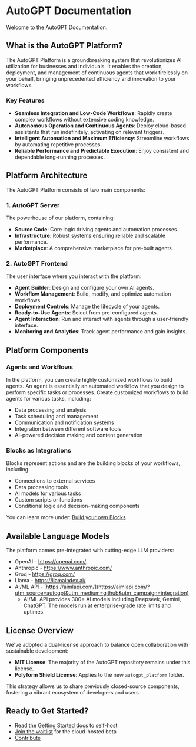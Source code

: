 # AutoGPT Documentation

Welcome to the AutoGPT Documentation.

## What is the AutoGPT Platform?

The AutoGPT Platform is a groundbreaking system that revolutionizes AI utilization for businesses and individuals. It enables the creation, deployment, and management of continuous agents that work tirelessly on your behalf, bringing unprecedented efficiency and innovation to your workflows.

### Key Features

- **Seamless Integration and Low-Code Workflows**: Rapidly create complex workflows without extensive coding knowledge.
- **Autonomous Operation and Continuous Agents**: Deploy cloud-based assistants that run indefinitely, activating on relevant triggers.
- **Intelligent Automation and Maximum Efficiency**: Streamline workflows by automating repetitive processes.
- **Reliable Performance and Predictable Execution**: Enjoy consistent and dependable long-running processes.

## Platform Architecture

The AutoGPT Platform consists of two main components:

### 1. AutoGPT Server

The powerhouse of our platform, containing:

-  **Source Code**: Core logic driving agents and automation processes.
-  **Infrastructure**: Robust systems ensuring reliable and scalable performance.
-  **Marketplace**: A comprehensive marketplace for pre-built agents.

### 2. AutoGPT Frontend

The user interface where you interact with the platform:

-  **Agent Builder**: Design and configure your own AI agents.
-  **Workflow Management**: Build, modify, and optimize automation workflows.
-  **Deployment Controls**: Manage the lifecycle of your agents.
-  **Ready-to-Use Agents**: Select from pre-configured agents.
-  **Agent Interaction**: Run and interact with agents through a user-friendly interface.
-  **Monitoring and Analytics**: Track agent performance and gain insights.

##  Platform Components

### Agents and Workflows

In the platform, you can create highly customized workflows to build agents. An agent is essentially an automated workflow that you design to perform specific tasks or processes. Create customized workflows to build agents for various tasks, including:

- Data processing and analysis
- Task scheduling and management
- Communication and notification systems
- Integration between different software tools
- AI-powered decision making and content generation

### Blocks as Integrations

Blocks represent actions and are the building blocks of your workflows, including:

- Connections to external services
- Data processing tools
- AI models for various tasks
- Custom scripts or functions
- Conditional logic and decision-making components

You can learn more under: [Build your own Blocks](platform/new_blocks.md)

## Available Language Models

The platform comes pre-integrated with cutting-edge LLM providers:

- OpenAI - https://openai.com/
- Anthropic - https://www.anthropic.com/
- Groq - https://groq.com/
- Llama - https://llamaindex.ai/
- AI/ML API - [https://aimlapi.com/](https://aimlapi.com/?utm_source=autogpt&utm_medium=github&utm_campaign=integration)
  - AI/ML API provides 300+ AI models including Deepseek, Gemini, ChatGPT. The models run at enterprise-grade rate limits and uptimes.

## License Overview 

We've adopted a dual-license approach to balance open collaboration with sustainable development:

- **MIT License**: The majority of the AutoGPT repository remains under this license.
- **Polyform Shield License**: Applies to the new `autogpt_platform` folder.

This strategy allows us to share previously closed-source components, fostering a vibrant ecosystem of developers and users.

## Ready to Get Started?

- Read the [Getting Started docs](https://docs.agpt.co/platform/getting-started/) to self-host
- [Join the waitlist](https://agpt.co/waitlist) for the cloud-hosted beta
- [Contribute](contribute/index.md)